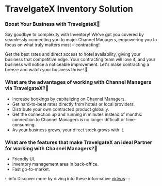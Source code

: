 ﻿---
sidebar_position: 1
---

# TravelgateX Inventory Solution

### Boost Your Business with TravelgateX🚀

Say goodbye to complexity with Inventory! We've got you covered by seamlessly connecting you to major Channel Managers, empowering you to focus on what truly matters most – contracting!

Get the best rates and direct access to hotel availability, giving your business that competitive edge. Your contracting team will love it, and your business will notice a noticeable improvement. Let's make contracting a breeze and watch your business thrive! 🚀

### What are the advantages of working with Channel Managers via TravelgateX?🏨

- Increase bookings by capitalizing on Channel Managers.
- Get hard-to-beat rates directly from hotels or local providers.
- Distribute your own contracted product globally.
- Get the connection up and running in minutes instead of months: connection to Channel Managers is no longer difficult or time-consuming.
- As your business grows, your direct stock grows with it.

### What are the features that make TravelgateX an ideal Partner for working with Channel Managers?🌟
- Friendly UI.
- Inventory management area in back-office.
- Fast go-to-market.

:::info
Discover more by diving into these informative [videos](https://knowledge.travelgate.com/inventory-set-up)
:::
